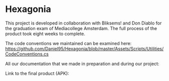 # Hexagonia

This project is developed in collaboration with Bliksems! and Don Diablo for the graduation exam of Mediacollege Amsterdam.
The full process of the product took eight weeks to complete. 

The code conventions we maintained can be examined here:
https://github.com/Daniel95/Hexagonia/blob/master/Assets/Scripts/Utilities/CodeConventions.cs

All our documentation that we made in preparation and during our project:


Link to the final product (APK):

